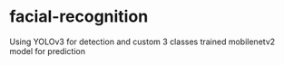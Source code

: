 # facial-recognition
Using YOLOv3 for detection and custom 3 classes trained mobilenetv2 model for prediction
